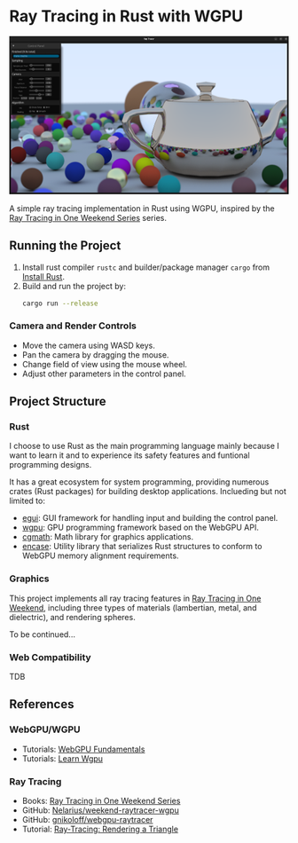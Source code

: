 # Ray Tracing in Rust with WGPU

![](docs/weekend_scene.png)

A simple ray tracing implementation in Rust using WGPU, inspired by the [Ray Tracing in One Weekend Series](https://raytracing.github.io/) series.

## Running the Project

1. Install rust compiler `rustc` and builder/package manager `cargo` from [Install Rust](https://www.rust-lang.org/tools/install).
2. Build and run the project by:
    ```bash
    cargo run --release
    ```

### Camera and Render Controls

- Move the camera using WASD keys.
- Pan the camera by dragging the mouse.
- Change field of view using the mouse wheel.
- Adjust other parameters in the control panel.

## Project Structure

### Rust

I choose to use Rust as the main programming language mainly because I want to learn it and to experience its safety features and funtional programming designs.

It has a great ecosystem for system programming, providing numerous crates (Rust packages) for building desktop applications. Inclueding but not limited to:

- [egui](https://www.egui.rs): GUI framework for handling input and building the control panel.
- [wgpu](https://wgpu.rs): GPU programming framework based on the WebGPU API.
- [cgmath](https://docs.rs/cgmath/latest/cgmath): Math library for graphics applications.
- [encase](https://docs.rs/encase/latest/encase): Utility library that serializes Rust structures to conform to WebGPU memory alignment requirements.

### Graphics

This project implements all ray tracing features in [Ray Tracing in One Weekend](https://raytracing.github.io/books/RayTracingInOneWeekend.html), including three types of materials (lambertian, metal, and dielectric), and rendering spheres.

To be continued...

### Web Compatibility

TDB

## References

### WebGPU/WGPU

- Tutorials: [WebGPU Fundamentals](https://webgpufundamentals.org/)
- Tutorials: [Learn Wgpu](https://sotrh.github.io/learn-wgpu/)

### Ray Tracing

- Books: [Ray Tracing in One Weekend Series](https://raytracing.github.io/)
- GitHub: [Nelarius/weekend-raytracer-wgpu](https://github.com/Nelarius/weekend-raytracer-wgpu)
- GitHub: [gnikoloff/webgpu-raytracer](https://github.com/gnikoloff/webgpu-raytracer)
- Tutorial: [Ray-Tracing: Rendering a Triangle](https://www.scratchapixel.com/lessons/3d-basic-rendering/ray-tracing-rendering-a-triangle/moller-trumbore-ray-triangle-intersection.html)
